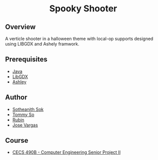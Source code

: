 <h1 align="center" style="border: none">Spooky Shooter</h1>

## Overview
A verticle shooter in a halloween theme with local-op supports designed using LIBGDX and Ashely framwork. 

## Prerequisites
 - [Java](https://www.oracle.com/java/technologies/javase/javase-jdk8-downloads.html)
 - [LibGDX](https://libgdx.com/)
 - [Ashley](https://github.com/libgdx/ashley)
 
## Author
 - [Sotheanith Sok](https://github.com/sotheanith)
 - [Tommy So](https://github.com/tommy8492nd)
 - [Rubin](https://github.com/rub3z)
 - [Jose Vargas](https://github.com/jvargas7130)

## Course
 - [CECS 490B - Computer Engineering Senior Project II](http://catalog.csulb.edu/preview_course_nopop.php?catoid=5&coid=40088)
